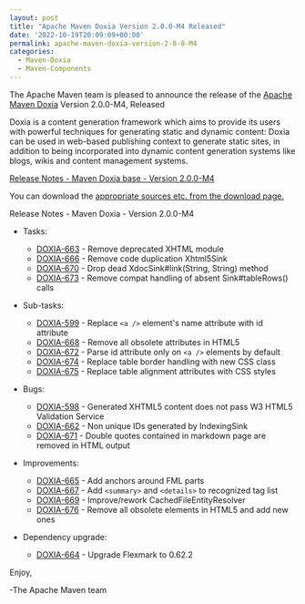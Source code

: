 ```yaml
---
layout: post
title: "Apache Maven Doxia Version 2.0.0-M4 Released"
date: '2022-10-19T20:09:09+00:00'
permalink: apache-maven-doxia-version-2-0-0-M4
categories:
  - Maven-Doxia
  - Maven-Components
---
```

The Apache Maven team is pleased to announce the release of the
[Apache Maven Doxia](https://maven.apache.org/doxia/) Version 2.0.0-M4,
Released

Doxia is a content generation framework which aims to provide its users with powerful techniques for
generating static and dynamic content: Doxia can be used in web-based publishing context to generate
static sites, in addition to being incorporated into dynamic content generation systems like blogs,
wikis and content management systems.

<!-- more -->

[Release Notes - Maven Doxia base - Version 2.0.0-M4](https://issues.apache.org/jira/secure/ReleaseNote.jspa?projectId=12317230&version=12352066)

You can download the [appropriate sources etc. from the download page.][download]

Release Notes - Maven Doxia - Version 2.0.0-M4

* Tasks:

    * [DOXIA-663](https://issues.apache.org/jira/browse/DOXIA-663) - Remove deprecated XHTML module
    * [DOXIA-666](https://issues.apache.org/jira/browse/DOXIA-666) - Remove code duplication Xhtml5Sink
    * [DOXIA-670](https://issues.apache.org/jira/browse/DOXIA-670) - Drop dead XdocSink#link(String, String) method
    * [DOXIA-673](https://issues.apache.org/jira/browse/DOXIA-673) - Remove compat handling of absent Sink#tableRows() calls

* Sub-tasks:

    * [DOXIA-599](https://issues.apache.org/jira/browse/DOXIA-599) - Replace `<a />` element's name attribute with id attribute
    * [DOXIA-668](https://issues.apache.org/jira/browse/DOXIA-668) - Remove all obsolete attributes in HTML5
    * [DOXIA-672](https://issues.apache.org/jira/browse/DOXIA-672) - Parse id attribute only on `<a />` elements by default
    * [DOXIA-674](https://issues.apache.org/jira/browse/DOXIA-674) - Replace table border handling with new CSS class
    * [DOXIA-675](https://issues.apache.org/jira/browse/DOXIA-675) - Replace table alignment attributes with CSS styles

* Bugs:

    * [DOXIA-598](https://issues.apache.org/jira/browse/DOXIA-598) - Generated XHTML5 content does not pass W3 HTML5 Validation Service
    * [DOXIA-662](https://issues.apache.org/jira/browse/DOXIA-662) - Non unique IDs generated by IndexingSink
    * [DOXIA-671](https://issues.apache.org/jira/browse/DOXIA-671) - Double quotes contained in markdown page are removed in HTML output

* Improvements:

    * [DOXIA-665](https://issues.apache.org/jira/browse/DOXIA-665) - Add anchors around FML parts
    * [DOXIA-667](https://issues.apache.org/jira/browse/DOXIA-667) - Add `<summary>` and `<details>` to recognized tag list
    * [DOXIA-669](https://issues.apache.org/jira/browse/DOXIA-669) - Improve/rework CachedFileEntityResolver
    * [DOXIA-676](https://issues.apache.org/jira/browse/DOXIA-676) - Remove all obsolete elements in HTML5 and add new ones

* Dependency upgrade:

    * [DOXIA-664](https://issues.apache.org/jira/browse/DOXIA-664) - Upgrade Flexmark to 0.62.2

Enjoy,

-The Apache Maven team

[download]: https://maven.apache.org/doxia/downloads.html
